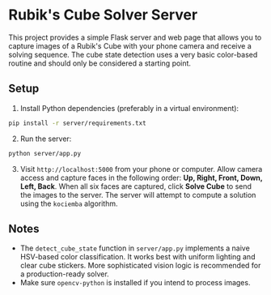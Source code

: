 # Rubik's Cube Solver Server

This project provides a simple Flask server and web page that allows you to
capture images of a Rubik's Cube with your phone camera and receive a solving
sequence. The cube state detection uses a very basic color-based routine and
should only be considered a starting point.

## Setup

1. Install Python dependencies (preferably in a virtual environment):

```bash
pip install -r server/requirements.txt
```

2. Run the server:

```bash
python server/app.py
```

3. Visit `http://localhost:5000` from your phone or computer. Allow camera
   access and capture faces in the following order: **Up, Right, Front, Down,
   Left, Back**. When all six faces are captured, click **Solve Cube** to send
   the images to the server. The server will attempt to compute a solution
   using the `kociemba` algorithm.

## Notes

- The `detect_cube_state` function in `server/app.py` implements a naive
  HSV-based color classification. It works best with uniform lighting and
  clear cube stickers. More sophisticated vision logic is recommended for a
  production-ready solver.
- Make sure `opencv-python` is installed if you intend to process images.
